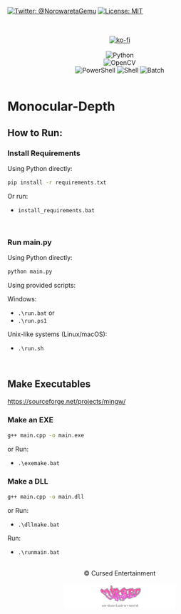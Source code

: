 [![Twitter: @NorowaretaGemu](https://img.shields.io/badge/X-@NorowaretaGemu-blue.svg?style=flat)](https://x.com/NorowaretaGemu)
[![License: MIT](https://img.shields.io/badge/License-MIT-yellow.svg)](https://opensource.org/licenses/MIT)

<br>

<br>
<div align="center">
  <a href="https://ko-fi.com/cursedentertainment">
    <img src="https://ko-fi.com/img/githubbutton_sm.svg" alt="ko-fi" style="width: 20%;"/>
  </a>
</div>
  <br>

<div align="center">
  <img alt="Python" src="https://img.shields.io/badge/python%20-%23323330.svg?&style=for-the-badge&logo=python&logoColor=white"/>
</div>

<div align="center">
   <img alt="OpenCV" src="https://img.shields.io/badge/opencv-%23323330.svg?&style=for-the-badge&logo=opencv&logoColor=white"/>
</div>
<div align="center">
  <img alt="PowerShell" src="https://img.shields.io/badge/PowerShell-%23323330.svg?&style=for-the-badge&logo=powershell&logoColor=white"/>
  <img alt="Shell" src="https://img.shields.io/badge/Shell-%23323330.svg?&style=for-the-badge&logo=gnu-bash&logoColor=white"/>
  <img alt="Batch" src="https://img.shields.io/badge/Batch-%23323330.svg?&style=for-the-badge&logo=windows&logoColor=white"/>
  </div>  
  <br>

# Monocular-Depth

## How to Run:

### Install Requirements

Using Python directly:

```bash
pip install -r requirements.txt
```
Or run: 
- `install_requirements.bat`

<br>

### Run main.py

Using Python directly:

```bash
python main.py
```

Using provided scripts:

Windows:
- `.\run.bat`
or
- `.\run.ps1`

Unix-like systems (Linux/macOS):
- `.\run.sh`

<br>

## Make Executables

https://sourceforge.net/projects/mingw/

### Make an EXE

```bash
g++ main.cpp -o main.exe
```

or Run:
- `.\exemake.bat`

### Make a DLL

```bash
g++ main.cpp -o main.dll
```

or Run: 
- `.\dllmake.bat`

Run: 
- `.\runmain.bat`

<br>
<div align="center">
© Cursed Entertainment
</div>
<br>
<div align="center">
<a href="https://cursed-entertainment.itch.io/" target="_blank">
    <img src="https://github.com/CursedPrograms/cursedentertainment/raw/main/images/logos/logo-wide-grey.png"
        alt="CursedEntertainment Logo" style="width:250px;">
</a>
</div>
